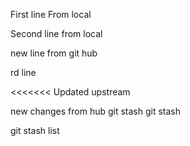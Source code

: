First line From local


Second line from local 

new line from git hub

rd line

<<<<<<< Updated upstream

new changes from hub
git stash
git stash

git stash list
